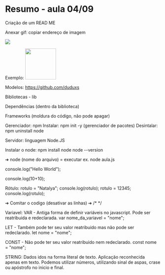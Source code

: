 # Resumo - aula 04/09

Criação de um READ ME

Anexar gif: copiar endereço de imagem

<img src="endereço do link" width="(tamanho dos pixels)px">

Exemplo:
<img src="https://i.gifer.com/origin/d5/d5b88b45655b89b33ff6d1dc2df982ff_w200.gif" width="100px">

Modelos: https://github.com/duduxs



Bibliotecas - lib

Dependências (dentro da biblioteca)

Frameworks (moldura do código, não pode apagar)

Gerenciador: npm
Instalar: npm init -y (gerenciador de pacotes)
Desintalar: npm uninstall node

Servidor: linguagem Node.JS

Instalar o node: npm install node 
node --version

➔ node (nome do arquivo) = executar
ex. node aula.js

console.log("Hello World");

console.log(10+10);

Rótulo:
rotulo = "Natalya";
console.log(rotulo);
rotulo = 12345;
console.log(rotulo);

➔ Comitar o codigo (desativar as linhas) ➔ /*      */

Variavel:
VAR - Antiga forma de definir variáveis no javascript. Pode ser reatribuida e redeclarada. 
var nome_da_variavel = "nome";

LET - Também pode ter seu valor reatribuido mas não pode ser redeclarado.
let nome = "nome";

CONST - Não pode ter seu valor reatribuido nem redeclarado.
const nome = "nome";

STRING: 
Dados idos na forma literal de texto. Aplicação reconhecida apenas em texto. Podemos utilizar números, utilizando sinal de aspas, crase ou apóstrofo no inicio e final.


